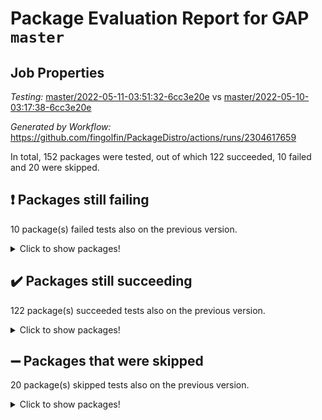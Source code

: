 # Package Evaluation Report for GAP `master`

## Job Properties

*Testing:* [master/2022-05-11-03:51:32-6cc3e20e](https://github.com/fingolfin/PackageDistro/blob/data/reports/master/2022-05-11-03:51:32-6cc3e20e) vs [master/2022-05-10-03:17:38-6cc3e20e](https://github.com/fingolfin/PackageDistro/blob/data/reports/master/2022-05-10-03:17:38-6cc3e20e)

*Generated by Workflow:* https://github.com/fingolfin/PackageDistro/actions/runs/2304617659

In total, 152 packages were tested, out of which 122 succeeded, 10 failed and 20 were skipped.

## :exclamation: Packages still failing

10 package(s) failed tests also on the previous version.
<details><summary>Click to show packages!</summary>
- fining 1.4.1 [(failure)](https://github.com/fingolfin/PackageDistro/runs/6381432103?check_suite_focus=true)
- francy 1.2.4 [(failure)](https://github.com/fingolfin/PackageDistro/runs/6381432352?check_suite_focus=true)
- hap 1.39 [(failure)](https://github.com/fingolfin/PackageDistro/runs/6381432794?check_suite_focus=true)
- normalizinterface 1.3.2 [(failure)](https://github.com/fingolfin/PackageDistro/runs/6381433851?check_suite_focus=true)
- packagemanager 1.2 [(failure)](https://github.com/fingolfin/PackageDistro/runs/6381434018?check_suite_focus=true)
- rcwa 4.6.4 [(failure)](https://github.com/fingolfin/PackageDistro/runs/6381434752?check_suite_focus=true)
- recog 1.3.2 [(failure)](https://github.com/fingolfin/PackageDistro/runs/6381434911?check_suite_focus=true)
- semigroups 4.0.0 [(failure)](https://github.com/fingolfin/PackageDistro/runs/6381435250?check_suite_focus=true)
- transgrp 3.6.1 [(failure)](https://github.com/fingolfin/PackageDistro/runs/6381436106?check_suite_focus=true)
- ugaly 4.0.2 [(failure)](https://github.com/fingolfin/PackageDistro/runs/6381436167?check_suite_focus=true)
</details>

## :heavy_check_mark: Packages still succeeding

122 package(s) succeeded tests also on the previous version.
<details><summary>Click to show packages!</summary>
- ace 5.4 [(success)](https://github.com/fingolfin/PackageDistro/runs/6381430194?check_suite_focus=true)
- aclib 1.3.2 [(success)](https://github.com/fingolfin/PackageDistro/runs/6381430251?check_suite_focus=true)
- agt 0.2 [(success)](https://github.com/fingolfin/PackageDistro/runs/6381430292?check_suite_focus=true)
- alnuth 3.2.1 [(success)](https://github.com/fingolfin/PackageDistro/runs/6381430324?check_suite_focus=true)
- anupq 3.2.6 [(success)](https://github.com/fingolfin/PackageDistro/runs/6381430358?check_suite_focus=true)
- atlasrep 2.1.2 [(success)](https://github.com/fingolfin/PackageDistro/runs/6381430397?check_suite_focus=true)
- autodoc 2022.03.10 [(success)](https://github.com/fingolfin/PackageDistro/runs/6381430437?check_suite_focus=true)
- automata 1.15 [(success)](https://github.com/fingolfin/PackageDistro/runs/6381430495?check_suite_focus=true)
- automgrp 1.3.2 [(success)](https://github.com/fingolfin/PackageDistro/runs/6381430562?check_suite_focus=true)
- autpgrp 1.10.2 [(success)](https://github.com/fingolfin/PackageDistro/runs/6381430624?check_suite_focus=true)
- cap 2022.05-01 [(success)](https://github.com/fingolfin/PackageDistro/runs/6381430665?check_suite_focus=true)
- caratinterface 2.3.3 [(success)](https://github.com/fingolfin/PackageDistro/runs/6381430709?check_suite_focus=true)
- cddinterface 2020.06.24 [(success)](https://github.com/fingolfin/PackageDistro/runs/6381430761?check_suite_focus=true)
- circle 1.6.5 [(success)](https://github.com/fingolfin/PackageDistro/runs/6381430821?check_suite_focus=true)
- cohomolo 1.6.10 [(success)](https://github.com/fingolfin/PackageDistro/runs/6381430894?check_suite_focus=true)
- congruence 1.2.4 [(success)](https://github.com/fingolfin/PackageDistro/runs/6381430969?check_suite_focus=true)
- corelg 1.56 [(success)](https://github.com/fingolfin/PackageDistro/runs/6381431026?check_suite_focus=true)
- crime 1.6 [(success)](https://github.com/fingolfin/PackageDistro/runs/6381431078?check_suite_focus=true)
- crisp 1.4.5 [(success)](https://github.com/fingolfin/PackageDistro/runs/6381431140?check_suite_focus=true)
- crypting 0.10 [(success)](https://github.com/fingolfin/PackageDistro/runs/6381431187?check_suite_focus=true)
- cryst 4.1.24 [(success)](https://github.com/fingolfin/PackageDistro/runs/6381431248?check_suite_focus=true)
- crystcat 1.1.9 [(success)](https://github.com/fingolfin/PackageDistro/runs/6381431296?check_suite_focus=true)
- ctbllib 1.3.4 [(success)](https://github.com/fingolfin/PackageDistro/runs/6381431359?check_suite_focus=true)
- cubefree 1.19 [(success)](https://github.com/fingolfin/PackageDistro/runs/6381431415?check_suite_focus=true)
- curlinterface 2.2.2 [(success)](https://github.com/fingolfin/PackageDistro/runs/6381431465?check_suite_focus=true)
- cvec 2.7.5 [(success)](https://github.com/fingolfin/PackageDistro/runs/6381431507?check_suite_focus=true)
- datastructures 0.2.7 [(success)](https://github.com/fingolfin/PackageDistro/runs/6381431556?check_suite_focus=true)
- deepthought 1.0.5 [(success)](https://github.com/fingolfin/PackageDistro/runs/6381431601?check_suite_focus=true)
- design 1.7 [(success)](https://github.com/fingolfin/PackageDistro/runs/6381431651?check_suite_focus=true)
- difsets 2.3.1 [(success)](https://github.com/fingolfin/PackageDistro/runs/6381431692?check_suite_focus=true)
- digraphs 1.5.2 [(success)](https://github.com/fingolfin/PackageDistro/runs/6381431740?check_suite_focus=true)
- edim 1.3.5 [(success)](https://github.com/fingolfin/PackageDistro/runs/6381431785?check_suite_focus=true)
- example 4.3.1 [(success)](https://github.com/fingolfin/PackageDistro/runs/6381431847?check_suite_focus=true)
- factint 1.6.3 [(success)](https://github.com/fingolfin/PackageDistro/runs/6381431922?check_suite_focus=true)
- ferret 1.0.7 [(success)](https://github.com/fingolfin/PackageDistro/runs/6381432002?check_suite_focus=true)
- fga 1.4.0 [(success)](https://github.com/fingolfin/PackageDistro/runs/6381432062?check_suite_focus=true)
- float 1.0.3 [(success)](https://github.com/fingolfin/PackageDistro/runs/6381432177?check_suite_focus=true)
- format 1.4.3 [(success)](https://github.com/fingolfin/PackageDistro/runs/6381432211?check_suite_focus=true)
- forms 1.2.7 [(success)](https://github.com/fingolfin/PackageDistro/runs/6381432252?check_suite_focus=true)
- fplsa 1.2.5 [(success)](https://github.com/fingolfin/PackageDistro/runs/6381432298?check_suite_focus=true)
- fr 2.4.8 [(success)](https://github.com/fingolfin/PackageDistro/runs/6381432326?check_suite_focus=true)
- fwtree 1.3 [(success)](https://github.com/fingolfin/PackageDistro/runs/6381432379?check_suite_focus=true)
- gbnp 1.0.5 [(success)](https://github.com/fingolfin/PackageDistro/runs/6381432442?check_suite_focus=true)
- generalizedmorphismsforcap 2022.03-03 [(success)](https://github.com/fingolfin/PackageDistro/runs/6381432476?check_suite_focus=true)
- genss 1.6.6 [(success)](https://github.com/fingolfin/PackageDistro/runs/6381432518?check_suite_focus=true)
- gradedringforhomalg 2022.03-01 [(success)](https://github.com/fingolfin/PackageDistro/runs/6381432572?check_suite_focus=true)
- grape 4.8.5 [(success)](https://github.com/fingolfin/PackageDistro/runs/6381432602?check_suite_focus=true)
- groupoids 1.69 [(success)](https://github.com/fingolfin/PackageDistro/runs/6381432642?check_suite_focus=true)
- grpconst 2.6.2 [(success)](https://github.com/fingolfin/PackageDistro/runs/6381432694?check_suite_focus=true)
- guarana 0.96.3 [(success)](https://github.com/fingolfin/PackageDistro/runs/6381432717?check_suite_focus=true)
- guava 3.16 [(success)](https://github.com/fingolfin/PackageDistro/runs/6381432748?check_suite_focus=true)
- hapcryst 0.1.14 [(success)](https://github.com/fingolfin/PackageDistro/runs/6381432820?check_suite_focus=true)
- hecke 1.5.3 [(success)](https://github.com/fingolfin/PackageDistro/runs/6381432845?check_suite_focus=true)
- help 3.5 [(success)](https://github.com/fingolfin/PackageDistro/runs/6381432873?check_suite_focus=true)
- idrel 2.43 [(success)](https://github.com/fingolfin/PackageDistro/runs/6381432912?check_suite_focus=true)
- images 1.3.1 [(success)](https://github.com/fingolfin/PackageDistro/runs/6381432941?check_suite_focus=true)
- intpic 0.2.4 [(success)](https://github.com/fingolfin/PackageDistro/runs/6381432983?check_suite_focus=true)
- io 4.7.2 [(success)](https://github.com/fingolfin/PackageDistro/runs/6381433010?check_suite_focus=true)
- irredsol 1.4.3 [(success)](https://github.com/fingolfin/PackageDistro/runs/6381433061?check_suite_focus=true)
- json 2.1.0 [(success)](https://github.com/fingolfin/PackageDistro/runs/6381433095?check_suite_focus=true)
- jupyterkernel 1.4.1 [(success)](https://github.com/fingolfin/PackageDistro/runs/6381433138?check_suite_focus=true)
- jupyterviz 1.5.1 [(success)](https://github.com/fingolfin/PackageDistro/runs/6381433183?check_suite_focus=true)
- kan 1.34 [(success)](https://github.com/fingolfin/PackageDistro/runs/6381433221?check_suite_focus=true)
- kbmag 1.5.9 [(success)](https://github.com/fingolfin/PackageDistro/runs/6381433260?check_suite_focus=true)
- laguna 3.9.5 [(success)](https://github.com/fingolfin/PackageDistro/runs/6381433294?check_suite_focus=true)
- liealgdb 2.2.1 [(success)](https://github.com/fingolfin/PackageDistro/runs/6381433321?check_suite_focus=true)
- liepring 2.6 [(success)](https://github.com/fingolfin/PackageDistro/runs/6381433364?check_suite_focus=true)
- liering 2.4.2 [(success)](https://github.com/fingolfin/PackageDistro/runs/6381433412?check_suite_focus=true)
- linearalgebraforcap 2022.04-02 [(success)](https://github.com/fingolfin/PackageDistro/runs/6381433448?check_suite_focus=true)
- loops 3.4.1 [(success)](https://github.com/fingolfin/PackageDistro/runs/6381433486?check_suite_focus=true)
- lpres 1.0.3 [(success)](https://github.com/fingolfin/PackageDistro/runs/6381433512?check_suite_focus=true)
- majoranaalgebras 1.4 [(success)](https://github.com/fingolfin/PackageDistro/runs/6381433545?check_suite_focus=true)
- mapclass 1.4.5 [(success)](https://github.com/fingolfin/PackageDistro/runs/6381433570?check_suite_focus=true)
- matgrp 0.64 [(success)](https://github.com/fingolfin/PackageDistro/runs/6381433603?check_suite_focus=true)
- modisom 2.5.2 [(success)](https://github.com/fingolfin/PackageDistro/runs/6381433633?check_suite_focus=true)
- modulepresentationsforcap 2022.03-02 [(success)](https://github.com/fingolfin/PackageDistro/runs/6381433669?check_suite_focus=true)
- monoidalcategories 2022.04-04 [(success)](https://github.com/fingolfin/PackageDistro/runs/6381433708?check_suite_focus=true)
- nconvex 2020.11-04 [(success)](https://github.com/fingolfin/PackageDistro/runs/6381433745?check_suite_focus=true)
- nilmat 1.4.1 [(success)](https://github.com/fingolfin/PackageDistro/runs/6381433781?check_suite_focus=true)
- nock 1.5 [(success)](https://github.com/fingolfin/PackageDistro/runs/6381433825?check_suite_focus=true)
- nq 2.5.8 [(success)](https://github.com/fingolfin/PackageDistro/runs/6381433884?check_suite_focus=true)
- numericalsgps 1.3.0 [(success)](https://github.com/fingolfin/PackageDistro/runs/6381433920?check_suite_focus=true)
- openmath 11.5.1 [(success)](https://github.com/fingolfin/PackageDistro/runs/6381433954?check_suite_focus=true)
- orb 4.8.4 [(success)](https://github.com/fingolfin/PackageDistro/runs/6381433983?check_suite_focus=true)
- patternclass 2.4.2 [(success)](https://github.com/fingolfin/PackageDistro/runs/6381434048?check_suite_focus=true)
- permut 2.0.4 [(success)](https://github.com/fingolfin/PackageDistro/runs/6381434083?check_suite_focus=true)
- polenta 1.3.10 [(success)](https://github.com/fingolfin/PackageDistro/runs/6381434109?check_suite_focus=true)
- polymaking 0.8.6 [(success)](https://github.com/fingolfin/PackageDistro/runs/6381434144?check_suite_focus=true)
- primgrp 3.4.1 [(success)](https://github.com/fingolfin/PackageDistro/runs/6381434184?check_suite_focus=true)
- profiling 2.5.0 [(success)](https://github.com/fingolfin/PackageDistro/runs/6381434257?check_suite_focus=true)
- qpa 1.33 [(success)](https://github.com/fingolfin/PackageDistro/runs/6381434349?check_suite_focus=true)
- quagroup 1.8.3 [(success)](https://github.com/fingolfin/PackageDistro/runs/6381434446?check_suite_focus=true)
- radiroot 2.9 [(success)](https://github.com/fingolfin/PackageDistro/runs/6381434619?check_suite_focus=true)
- rds 1.8 [(success)](https://github.com/fingolfin/PackageDistro/runs/6381434837?check_suite_focus=true)
- repndecomp 1.2.1 [(success)](https://github.com/fingolfin/PackageDistro/runs/6381435016?check_suite_focus=true)
- repsn 3.1.0 [(success)](https://github.com/fingolfin/PackageDistro/runs/6381435113?check_suite_focus=true)
- resclasses 4.7.2 [(success)](https://github.com/fingolfin/PackageDistro/runs/6381435160?check_suite_focus=true)
- scscp 2.3.1 [(success)](https://github.com/fingolfin/PackageDistro/runs/6381435212?check_suite_focus=true)
- sglppow 2.2 [(success)](https://github.com/fingolfin/PackageDistro/runs/6381435290?check_suite_focus=true)
- sgpviz 0.999.5 [(success)](https://github.com/fingolfin/PackageDistro/runs/6381435346?check_suite_focus=true)
- simpcomp 2.1.14 [(success)](https://github.com/fingolfin/PackageDistro/runs/6381435397?check_suite_focus=true)
- singular 2020.12.18 [(success)](https://github.com/fingolfin/PackageDistro/runs/6381435449?check_suite_focus=true)
- sla 1.5.3 [(success)](https://github.com/fingolfin/PackageDistro/runs/6381435498?check_suite_focus=true)
- smallgrp 1.5 [(success)](https://github.com/fingolfin/PackageDistro/runs/6381435530?check_suite_focus=true)
- smallsemi 0.6.13 [(success)](https://github.com/fingolfin/PackageDistro/runs/6381435577?check_suite_focus=true)
- sonata 2.9.4 [(success)](https://github.com/fingolfin/PackageDistro/runs/6381435639?check_suite_focus=true)
- sophus 1.25 [(success)](https://github.com/fingolfin/PackageDistro/runs/6381435698?check_suite_focus=true)
- spinsym 1.5.2 [(success)](https://github.com/fingolfin/PackageDistro/runs/6381435772?check_suite_focus=true)
- symbcompcc 1.3.2 [(success)](https://github.com/fingolfin/PackageDistro/runs/6381435855?check_suite_focus=true)
- thelma 1.3 [(success)](https://github.com/fingolfin/PackageDistro/runs/6381435921?check_suite_focus=true)
- tomlib 1.2.9 [(success)](https://github.com/fingolfin/PackageDistro/runs/6381435978?check_suite_focus=true)
- toric 1.9.5 [(success)](https://github.com/fingolfin/PackageDistro/runs/6381436039?check_suite_focus=true)
- unipot 1.5 [(success)](https://github.com/fingolfin/PackageDistro/runs/6381436221?check_suite_focus=true)
- unitlib 4.1.0 [(success)](https://github.com/fingolfin/PackageDistro/runs/6381436278?check_suite_focus=true)
- utils 0.72 [(success)](https://github.com/fingolfin/PackageDistro/runs/6381436335?check_suite_focus=true)
- uuid 0.7 [(success)](https://github.com/fingolfin/PackageDistro/runs/6381436422?check_suite_focus=true)
- walrus 0.9991 [(success)](https://github.com/fingolfin/PackageDistro/runs/6381436481?check_suite_focus=true)
- wedderga 4.10.2 [(success)](https://github.com/fingolfin/PackageDistro/runs/6381436557?check_suite_focus=true)
- xmod 2.88 [(success)](https://github.com/fingolfin/PackageDistro/runs/6381436609?check_suite_focus=true)
- xmodalg 1.22 [(success)](https://github.com/fingolfin/PackageDistro/runs/6381436675?check_suite_focus=true)
- yangbaxter 0.10.0 [(success)](https://github.com/fingolfin/PackageDistro/runs/6381436768?check_suite_focus=true)
- zeromqinterface 0.13 [(success)](https://github.com/fingolfin/PackageDistro/runs/6381436821?check_suite_focus=true)
</details>

## :heavy_minus_sign: Packages that were skipped

20 package(s) skipped tests also on the previous version.
<details><summary>Click to show packages!</summary>
- 4ti2interface 2022.03-01 [(skipped)](https://github.com/fingolfin/PackageDistro/runs/6381358345?check_suite_focus=true)
- browse 1.8.14 [(skipped)](https://github.com/fingolfin/PackageDistro/runs/6381358345?check_suite_focus=true)
- examplesforhomalg 2022.03-01 [(skipped)](https://github.com/fingolfin/PackageDistro/runs/6381358345?check_suite_focus=true)
- gapdoc 1.6.5 [(skipped)](https://github.com/fingolfin/PackageDistro/runs/6381358345?check_suite_focus=true)
- gauss 2022.03-01 [(skipped)](https://github.com/fingolfin/PackageDistro/runs/6381358345?check_suite_focus=true)
- gaussforhomalg 2022.03-01 [(skipped)](https://github.com/fingolfin/PackageDistro/runs/6381358345?check_suite_focus=true)
- gradedmodules 2022.03-01 [(skipped)](https://github.com/fingolfin/PackageDistro/runs/6381358345?check_suite_focus=true)
- homalg 2022.03-01 [(skipped)](https://github.com/fingolfin/PackageDistro/runs/6381358345?check_suite_focus=true)
- homalgtocas 2022.03-01 [(skipped)](https://github.com/fingolfin/PackageDistro/runs/6381358345?check_suite_focus=true)
- io_forhomalg 2022.03-01 [(skipped)](https://github.com/fingolfin/PackageDistro/runs/6381358345?check_suite_focus=true)
- itc 1.5.1 [(skipped)](https://github.com/fingolfin/PackageDistro/runs/6381358345?check_suite_focus=true)
- localizeringforhomalg 2022.03-01 [(skipped)](https://github.com/fingolfin/PackageDistro/runs/6381358345?check_suite_focus=true)
- matricesforhomalg 2022.04-01 [(skipped)](https://github.com/fingolfin/PackageDistro/runs/6381358345?check_suite_focus=true)
- modules 2022.03-01 [(skipped)](https://github.com/fingolfin/PackageDistro/runs/6381358345?check_suite_focus=true)
- polycyclic 2.16 [(skipped)](https://github.com/fingolfin/PackageDistro/runs/6381358345?check_suite_focus=true)
- ringsforhomalg 2022.04-01 [(skipped)](https://github.com/fingolfin/PackageDistro/runs/6381358345?check_suite_focus=true)
- sco 2022.03-01 [(skipped)](https://github.com/fingolfin/PackageDistro/runs/6381358345?check_suite_focus=true)
- toolsforhomalg 2022.04-03 [(skipped)](https://github.com/fingolfin/PackageDistro/runs/6381358345?check_suite_focus=true)
- toricvarieties 2022.03.23 [(skipped)](https://github.com/fingolfin/PackageDistro/runs/6381358345?check_suite_focus=true)
- xgap 4.31 [(skipped)](https://github.com/fingolfin/PackageDistro/runs/6381358345?check_suite_focus=true)
</details>


